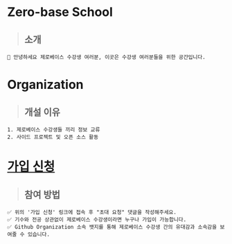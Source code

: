 # Zero-base School

> ## 소개 

    🎉 안녕하세요 제로베이스 수강생 여러분, 이곳은 수강생 여러분들을 위한 공간입니다.




# Organization

> ## 개설 이유  
  
    1. 제로베이스 수강생들 끼리 정보 교류
    2. 사이드 프로젝트 및 오픈 소스 활동

# [가입 신청](https://github.com/zero-base-school/.github/discussions/2)

> ## 참여 방법 
  
    ✅ 위의 '가입 신청' 링크에 접속 후 "초대 요청" 댓글을 작성해주세요.
    ✅ 기수와 전공 상관없이 제로베이스 수강생이라면 누구나 가입이 가능합니다.
    ✅ Github Organization 소속 뱃지를 통해 제로베이스 수강생 간의 유대감과 소속감을 보여줄 수 있습니다.



